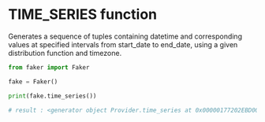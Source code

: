 # **TIME_SERIES** function

Generates a sequence of tuples containing datetime and corresponding values at specified intervals from start_date to end_date, using a given distribution function and timezone.

```py
from faker import Faker

fake = Faker()

print(fake.time_series())

# result : <generator object Provider.time_series at 0x00000177202EBD00>
```
